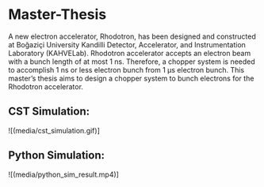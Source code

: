 # Master-Thesis
A new electron accelerator, Rhodotron, has been designed and constructed at Boğaziçi University Kandilli Detector, Accelerator, and Instrumentation Laboratory (KAHVELab). Rhodotron accelerator accepts an electron beam with a bunch length of at most 1 ns. Therefore, a chopper system is needed to accomplish 1 ns or less electron bunch from 1 μs electron bunch. This master’s thesis aims to design a chopper system to bunch electrons for the Rhodotron accelerator.
## CST Simulation:
![(media/cst_simulation.gif)]
## Python Simulation:
![(media/python_sim_result.mp4)]
